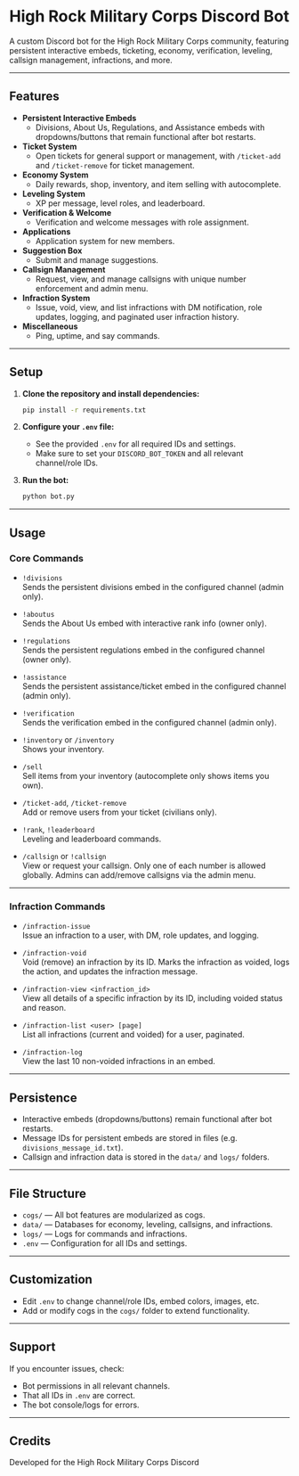 # High Rock Military Corps Discord Bot

A custom Discord bot for the High Rock Military Corps community, featuring persistent interactive embeds, ticketing, economy, verification, leveling, callsign management, infractions, and more.

---

## Features

- **Persistent Interactive Embeds**  
  - Divisions, About Us, Regulations, and Assistance embeds with dropdowns/buttons that remain functional after bot restarts.
- **Ticket System**  
  - Open tickets for general support or management, with `/ticket-add` and `/ticket-remove` for ticket management.
- **Economy System**  
  - Daily rewards, shop, inventory, and item selling with autocomplete.
- **Leveling System**  
  - XP per message, level roles, and leaderboard.
- **Verification & Welcome**  
  - Verification and welcome messages with role assignment.
- **Applications**  
  - Application system for new members.
- **Suggestion Box**  
  - Submit and manage suggestions.
- **Callsign Management**  
  - Request, view, and manage callsigns with unique number enforcement and admin menu.
- **Infraction System**  
  - Issue, void, view, and list infractions with DM notification, role updates, logging, and paginated user infraction history.
- **Miscellaneous**  
  - Ping, uptime, and say commands.

---

## Setup

1. **Clone the repository and install dependencies:**
    ```sh
    pip install -r requirements.txt
    ```

2. **Configure your `.env` file:**
    - See the provided `.env` for all required IDs and settings.
    - Make sure to set your `DISCORD_BOT_TOKEN` and all relevant channel/role IDs.

3. **Run the bot:**
    ```sh
    python bot.py
    ```

---

## Usage

### Core Commands

- `!divisions`  
  Sends the persistent divisions embed in the configured channel (admin only).

- `!aboutus`  
  Sends the About Us embed with interactive rank info (owner only).

- `!regulations`  
  Sends the persistent regulations embed in the configured channel (owner only).

- `!assistance`  
  Sends the persistent assistance/ticket embed in the configured channel (admin only).

- `!verification`  
  Sends the verification embed in the configured channel (admin only).

- `!inventory` or `/inventory`  
  Shows your inventory.

- `/sell`  
  Sell items from your inventory (autocomplete only shows items you own).

- `/ticket-add`, `/ticket-remove`  
  Add or remove users from your ticket (civilians only).

- `!rank`, `!leaderboard`  
  Leveling and leaderboard commands.

- `/callsign` or `!callsign`  
  View or request your callsign. Only one of each number is allowed globally. Admins can add/remove callsigns via the admin menu.

---

### Infraction Commands

- `/infraction-issue`  
  Issue an infraction to a user, with DM, role updates, and logging.

- `/infraction-void`  
  Void (remove) an infraction by its ID. Marks the infraction as voided, logs the action, and updates the infraction message.

- `/infraction-view <infraction_id>`  
  View all details of a specific infraction by its ID, including voided status and reason.

- `/infraction-list <user> [page]`  
  List all infractions (current and voided) for a user, paginated.

- `/infraction-log`  
  View the last 10 non-voided infractions in an embed.

---

## Persistence

- Interactive embeds (dropdowns/buttons) remain functional after bot restarts.
- Message IDs for persistent embeds are stored in files (e.g. `divisions_message_id.txt`).
- Callsign and infraction data is stored in the `data/` and `logs/` folders.

---

## File Structure

- `cogs/` — All bot features are modularized as cogs.
- `data/` — Databases for economy, leveling, callsigns, and infractions.
- `logs/` — Logs for commands and infractions.
- `.env` — Configuration for all IDs and settings.

---

## Customization

- Edit `.env` to change channel/role IDs, embed colors, images, etc.
- Add or modify cogs in the `cogs/` folder to extend functionality.

---

## Support

If you encounter issues, check:
- Bot permissions in all relevant channels.
- That all IDs in `.env` are correct.
- The bot console/logs for errors.

---

## Credits

Developed for the High Rock Military Corps Discord
